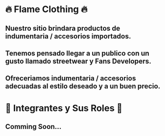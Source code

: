 # 🔥 Flame Clothing 🔥

## Nuestro sitio brindara productos de **indumentaria / accesorios importados**. 
## Tenemos pensado llegar a un publico con un gusto llamado **streetwear** y **Fans Developers**.
## Ofreceriamos **indumentaria / accesorios** adecuadas al estilo deseado y a un **buen precio**.

# 👥 Integrantes y Sus Roles 👥

## Comming Soon... 
